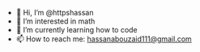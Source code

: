 - 👋 Hi, I’m @httpshassan
- 👀 I’m interested in math 
- 🌱 I’m currently learning how to code
- 📫 How to reach me: hassanabouzaid111@gmail.com

<!---
httpshassan/httpshassan is a ✨ special ✨ repository because its `README.md` (this file) appears on your GitHub profile.
You can click the Preview link to take a look at your changes.
--->
